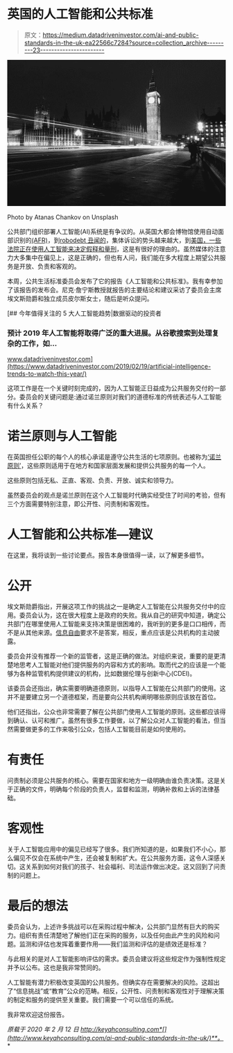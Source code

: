 # 英国的人工智能和公共标准

> 原文：<https://medium.datadriveninvestor.com/ai-and-public-standards-in-the-uk-ea22566c7284?source=collection_archive---------23----------------------->

![](img/1b35bbbf01aa26d99457278ee6e09e4b.png)

Photo by Atanas Chankov on Unsplash

公共部门组织部署人工智能(AI)系统是有争议的。从英国大都会博物馆使用自动面部识别的[(AFR)](https://www.bbc.co.uk/news/uk-51237665)，到[robodebt 丑闻的](https://www.theguardian.com/australia-news/2020/feb/04/almost-10000-people-register-as-robodebt-class-action-gains-momentum)，集体诉讼的势头越来越大，到[美国，一些法院正在使用人工智能来决定假释和量刑](https://www.technologyreview.com/s/612775/algorithms-criminal-justice-ai/)，这是有很好的理由的。虽然媒体的注意力大多集中在偏见上，这是正确的，但也有人问，我们能在多大程度上期望公共服务是开放、负责和客观的。

本周，公共生活标准委员会发布了它的报告《人工智能和公共标准》。我有幸参加了该报告的发布会。尼克·詹宁斯教授就报告的主要结论和建议采访了委员会主席埃文斯勋爵和独立成员皮尔斯女士，随后是听众提问。

[](https://www.datadriveninvestor.com/2019/02/19/artificial-intelligence-trends-to-watch-this-year/) [## 今年值得关注的 5 大人工智能趋势|数据驱动的投资者

### 预计 2019 年人工智能将取得广泛的重大进展。从谷歌搜索到处理复杂的工作，如…

www.datadriveninvestor.com](https://www.datadriveninvestor.com/2019/02/19/artificial-intelligence-trends-to-watch-this-year/) 

这项工作是在一个关键时刻完成的，因为人工智能正日益成为公共服务交付的一部分。委员会的关键问题是:通过诺兰原则对我们的道德标准的传统表述与人工智能有什么关系？

# 诺兰原则与人工智能

在英国担任公职的每个人的核心承诺是遵守公共生活的七项原则。也被称为[‘诺兰原则’](https://www.gov.uk/government/publications/the-7-principles-of-public-life)，这些原则适用于在地方和国家层面发展和提供公共服务的每一个人。

这些原则包括无私、正直、客观、负责、开放、诚实和领导力。

虽然委员会的观点是诺兰原则在这个人工智能时代确实经受住了时间的考验，但有三个方面需要特别注意，即公开性、问责制和客观性。

# 人工智能和公共标准—建议

在这里，我将谈到一些讨论要点。报告本身很值得一读，以了解更多细节。

# 公开

埃文斯勋爵指出，开展这项工作的挑战之一是确定人工智能在公共服务交付中的应用。委员会认为，这在很大程度上是政府的失败。我从自己的研究中知道，确定公共部门在哪里使用人工智能来支持决策是很困难的，我听到的更多是口口相传，而不是从其他来源。[信息自由](https://ico.org.uk/for-organisations/guide-to-freedom-of-information/what-is-the-foi-act/)要求不是答案，相反，重点应该是公共机构的主动披露。

委员会并没有推荐一个新的监管者，这是正确的做法。对组织来说，重要的是更清楚地思考人工智能对他们提供服务的内容和方式的影响。取而代之的应该是一个能够为各种监管机构提供建议的机构，比如数据伦理与创新中心(CDEI)。

该委员会还指出，确实需要明确道德原则，以指导人工智能在公共部门的使用。这并不是要建立另一个道德框架，而是要向公共机构阐明哪些原则应该放在首位。

他们还指出，公众也非常需要了解在公共部门使用人工智能的原则。这些都应该得到确认、认可和推广。虽然有很多工作要做，以了解公众对人工智能的看法，但当然需要做更多的工作来吸引公众，包括人工智能目前是如何使用的。

# 有责任

问责制必须是公共服务的核心。需要在国家和地方一级明确由谁负责决策。这是关于正确的文件，明确每个阶段的负责人，监督和监测，明确补救和上诉的法律基础。

# 客观性

关于人工智能应用中的偏见已经写了很多。我们所知道的是，如果我们不小心，那么偏见不仅会在系统中产生，还会被复制和扩大。在公共服务方面，这令人深感关切。这关系到如何对我们的孩子、社会福利、司法运作做出决定。这又回到了问责制的问题上。

# 最后的想法

委员会认为，上述许多挑战可以在采购过程中解决，公共部门显然有巨大的购买力。组织有责任清楚地了解他们正在采购的服务，以及任何由此产生的风险和问题。监测和评估也发挥着重要作用——我们监测和评估的是绩效还是标准？

与此相关的是对人工智能影响评估的需求。委员会建议将这些规定作为强制性规定并予以公布。这也是我非常赞同的。

人工智能有潜力积极改变英国的公共服务。但确实存在需要解决的风险。这超出了“信息挑战”或“教育”公众的范畴。相反，公开性、问责制和客观性对于理解决策的制定和服务的提供至关重要。我们需要一个可以信任的系统。

我非常欢迎这份报告。

*原载于 2020 年 2 月 12 日 http://keyahconsulting.com*[](http://www.keyahconsulting.com/ai-and-public-standards-in-the-uk/)**。**